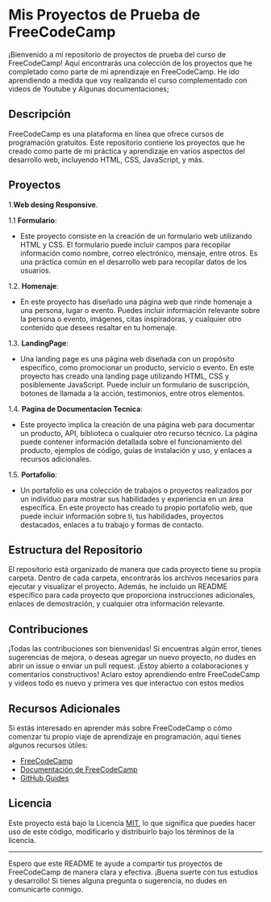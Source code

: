 # Mis  Proyectos de Prueba de FreeCodeCamp

¡Bienvenido a mi repositorio de proyectos de prueba del curso de FreeCodeCamp! Aquí encontrarás una colección de los proyectos que he completado como parte de mi aprendizaje
en FreeCodeCamp. He ido aprendiendo a medida que voy realizando el curso complementado con videos de Youtube y Algunas documentaciones;

## Descripción

FreeCodeCamp es una plataforma en línea que ofrece cursos de programación gratuitos. Este repositorio contiene los proyectos que he creado como parte de mi práctica y
aprendizaje en varios aspectos del desarrollo web, incluyendo HTML, CSS, JavaScript, y más.

## Proyectos
1.**Web desing Responsive**.

1.1 **Formulario**:
   - Este proyecto consiste en la creación de un formulario web utilizando HTML y CSS. El formulario puede incluir campos para recopilar información como nombre, correo electrónico, mensaje, entre otros. Es una práctica común en el desarrollo web para recopilar datos de los usuarios.

1.2. **Homenaje**:
   - En este proyecto has diseñado una página web que rinde homenaje a una persona, lugar o evento. Puedes incluir información relevante sobre la persona o evento, imágenes, citas inspiradoras, y cualquier otro contenido que desees resaltar en tu homenaje.

1.3. **LandingPage**:
   - Una landing page es una página web diseñada con un propósito específico, como promocionar un producto, servicio o evento. En este proyecto has creado una landing page utilizando HTML, CSS y posiblemente JavaScript. Puede incluir un formulario de suscripción, botones de llamada a la acción, testimonios, entre otros elementos.

1.4. **Pagina de Documentacion Tecnica**:
   - Este proyecto implica la creación de una página web para documentar un producto, API, biblioteca o cualquier otro recurso técnico. La página puede contener información detallada sobre el funcionamiento del producto, ejemplos de código, guías de instalación y uso, y enlaces a recursos adicionales.

1.5. **Portafolio**:
   - Un portafolio es una colección de trabajos o proyectos realizados por un individuo para mostrar sus habilidades y experiencia en un área específica. En este proyecto has creado tu propio portafolio web, que puede incluir información sobre ti, tus habilidades, proyectos destacados, enlaces a tu trabajo y formas de contacto.

## Estructura del Repositorio

El repositorio está organizado de manera que cada proyecto tiene su propia carpeta. Dentro de cada carpeta, encontrarás los archivos necesarios para ejecutar y visualizar el proyecto. Además, he incluido un README específico para cada proyecto que proporciona instrucciones adicionales, enlaces de demostración, y cualquier otra información relevante.

## Contribuciones

¡Todas las contribuciones son bienvenidas! Si encuentras algún error, tienes sugerencias de mejora, o deseas agregar un nuevo proyecto, no dudes en abrir un issue o 
enviar un pull request. ¡Estoy abierto a colaboraciones y comentarios constructivos!
Aclaro estoy aprendiendo entre FreeCodeCamp y videos todo es nuevo y primera ves que interactuo con estos medios
## Recursos Adicionales

Si estás interesado en aprender más sobre FreeCodeCamp o cómo comenzar tu propio viaje de aprendizaje en programación, aquí tienes algunos recursos útiles:

- [FreeCodeCamp](https://www.freecodecamp.org/)
- [Documentación de FreeCodeCamp](https://www.freecodecamp.org/learn/)
- [GitHub Guides](https://guides.github.com/)

## Licencia

Este proyecto está bajo la Licencia [MIT](LICENSE), lo que significa que puedes hacer uso de este código, modificarlo y distribuirlo bajo los términos de la licencia.

---

Espero que este README te ayude a compartir tus proyectos de FreeCodeCamp de manera clara y efectiva. ¡Buena suerte con tus estudios y desarrollo! Si tienes alguna pregunta o sugerencia, no dudes en comunicarte conmigo.

